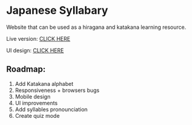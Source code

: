 # Japanese Syllabary

Website that can be used as a hiragana and katakana learning resource. 

Live version: [CLICK HERE](https://japanese-alphabet.netlify.app/)

UI design: [CLICK HERE](https://www.figma.com/proto/v0G1X6Hj4bzSIsK7rENIyq/Japanese-Alphabet-UI?node-id=0%3A1&viewport=241%2C48%2C0.2&scaling=contain&starting-point-node-id=1%3A43)

## Roadmap:
1. Add Katakana alphabet
2. Responsiveness + browsers bugs
3. Mobile design
4. UI improvements
5. Add syllables pronounciation
6. Create quiz mode

